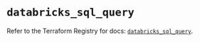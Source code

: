 # `databricks_sql_query`

Refer to the Terraform Registry for docs: [`databricks_sql_query`](https://registry.terraform.io/providers/databricks/databricks/1.64.1/docs/resources/sql_query).
